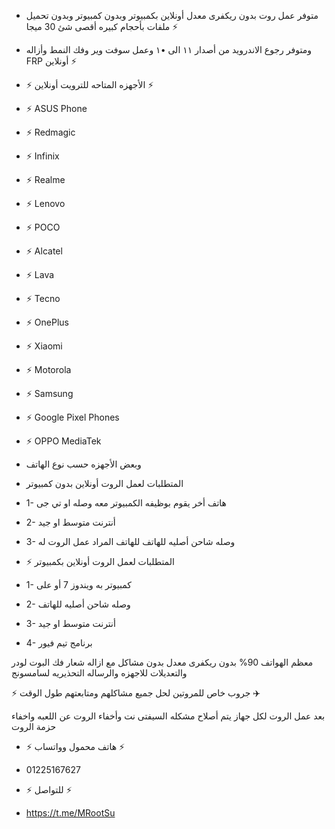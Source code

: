 - متوفر عمل روت بدون ريكفرى معدل أونلاين بكمبيوتر وبدون كمبيوتر وبدون تحميل ملفات بأحجام كبيره أقصى شئ 30 ميجا ⚡

- ومتوفر رجوع الاندرويد من أصدار ١١ الى •١ وعمل سوفت وير وفك النمط وأزاله FRP أونلاين ⚡

- ⚡ الأجهزه المتاحه للترويت أونلاين ⚡

- ⚡ ASUS Phone
- ⚡ Redmagic
- ⚡ Infinix
- ⚡ Realme
- ⚡ Lenovo
- ⚡ POCO
- ⚡ Alcatel
- ⚡ Lava
- ⚡ Tecno
- ⚡ OnePlus
- ⚡ Xiaomi
- ⚡ Motorola
- ⚡ Samsung
- ⚡ Google Pixel Phones
- ⚡ OPPO MediaTek 

- وبعض الأجهزه حسب نوع الهاتف 

- المتطلبات لعمل الروت أونلاين بدون كمبيوتر 

- 1- هاتف أخر يقوم بوظيفه الكمبيوتر معه وصله او تي جى 
- 2- أنترنت متوسط او جيد 
- 3- وصله شاحن أصليه للهاتف للهاتف المراد عمل الروت له

- ⚡ المتطلبات لعمل الروت أونلاين بكمبيوتر 

- 1- كمبيوتر به ويندوز 7 أو على 
- 2- وصله شاحن أصليه للهاتف
- 3- أنترنت متوسط او جيد 
- 4- برنامج تيم فيور 


معظم الهواتف 90% بدون ريكفرى معدل بدون مشاكل مع ازاله شعار فك البوت لودر والتعديلات للاجهزه والرساله التحذيريه لسامسونج

⚡ جروب خاص للمروتين لحل جميع مشاكلهم ومتابعتهم طول الوقت ‌✈️⁩

بعد عمل الروت لكل جهاز يتم أصلاح مشكله السيفتى نت وأخفاء الروت عن اللعبه واخفاء حزمة الروت 

- ⚡ هاتف محمول وواتساب ⚡
- 01225167627
- ⚡ للتواصل ⚡

- https://t.me/MRootSu



